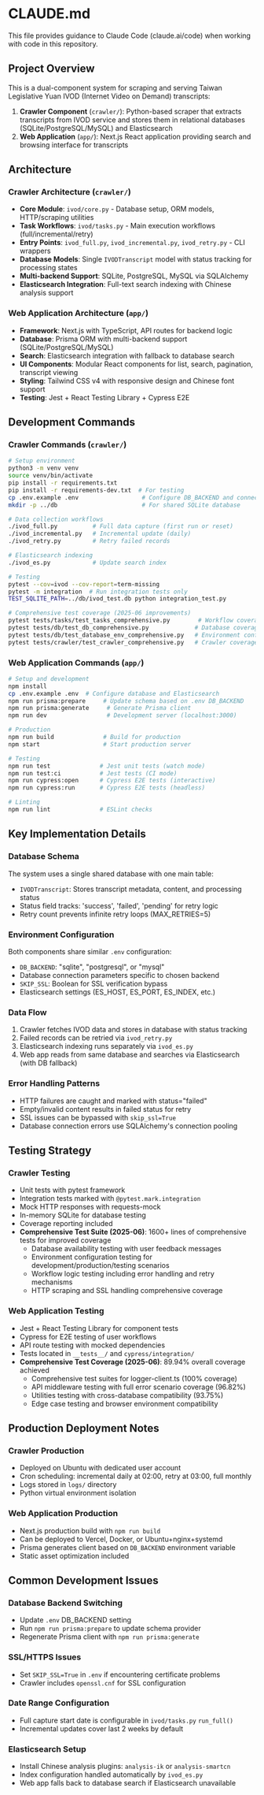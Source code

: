 # CLAUDE.md

This file provides guidance to Claude Code (claude.ai/code) when working with code in this repository.

## Project Overview

This is a dual-component system for scraping and serving Taiwan Legislative Yuan IVOD (Internet Video on Demand) transcripts:

1. **Crawler Component** (`crawler/`): Python-based scraper that extracts transcripts from IVOD service and stores them in relational databases (SQLite/PostgreSQL/MySQL) and Elasticsearch
2. **Web Application** (`app/`): Next.js React application providing search and browsing interface for transcripts

## Architecture

### Crawler Architecture (`crawler/`)
- **Core Module**: `ivod/core.py` - Database setup, ORM models, HTTP/scraping utilities
- **Task Workflows**: `ivod/tasks.py` - Main execution workflows (full/incremental/retry)
- **Entry Points**: `ivod_full.py`, `ivod_incremental.py`, `ivod_retry.py` - CLI wrappers
- **Database Models**: Single `IVODTranscript` model with status tracking for processing states
- **Multi-backend Support**: SQLite, PostgreSQL, MySQL via SQLAlchemy
- **Elasticsearch Integration**: Full-text search indexing with Chinese analysis support

### Web Application Architecture (`app/`)
- **Framework**: Next.js with TypeScript, API routes for backend logic
- **Database**: Prisma ORM with multi-backend support (SQLite/PostgreSQL/MySQL)
- **Search**: Elasticsearch integration with fallback to database search
- **UI Components**: Modular React components for list, search, pagination, transcript viewing
- **Styling**: Tailwind CSS v4 with responsive design and Chinese font support
- **Testing**: Jest + React Testing Library + Cypress E2E

## Development Commands

### Crawler Commands (`crawler/`)
```bash
# Setup environment
python3 -m venv venv
source venv/bin/activate
pip install -r requirements.txt
pip install -r requirements-dev.txt  # For testing
cp .env.example .env                  # Configure DB_BACKEND and connection parameters
mkdir -p ../db                        # For shared SQLite database

# Data collection workflows
./ivod_full.py          # Full data capture (first run or reset)
./ivod_incremental.py   # Incremental update (daily)
./ivod_retry.py         # Retry failed records

# Elasticsearch indexing
./ivod_es.py            # Update search index

# Testing
pytest --cov=ivod --cov-report=term-missing
pytest -m integration  # Run integration tests only
TEST_SQLITE_PATH=../db/ivod_test.db python integration_test.py

# Comprehensive test coverage (2025-06 improvements)
pytest tests/tasks/test_tasks_comprehensive.py        # Workflow coverage tests
pytest tests/db/test_db_comprehensive.py             # Database coverage tests
pytest tests/db/test_database_env_comprehensive.py   # Environment config tests
pytest tests/crawler/test_crawler_comprehensive.py   # Crawler coverage tests
```

### Web Application Commands (`app/`)
```bash
# Setup and development
npm install
cp .env.example .env  # Configure database and Elasticsearch
npm run prisma:prepare     # Update schema based on .env DB_BACKEND
npm run prisma:generate     # Generate Prisma client
npm run dev                 # Development server (localhost:3000)

# Production
npm run build              # Build for production
npm start                  # Start production server

# Testing
npm run test              # Jest unit tests (watch mode)
npm run test:ci           # Jest tests (CI mode)
npm run cypress:open      # Cypress E2E tests (interactive)
npm run cypress:run       # Cypress E2E tests (headless)

# Linting
npm run lint              # ESLint checks
```

## Key Implementation Details

### Database Schema
The system uses a single shared database with one main table:
- `IVODTranscript`: Stores transcript metadata, content, and processing status
- Status field tracks: 'success', 'failed', 'pending' for retry logic
- Retry count prevents infinite retry loops (MAX_RETRIES=5)

### Environment Configuration
Both components share similar `.env` configuration:
- `DB_BACKEND`: "sqlite", "postgresql", or "mysql" 
- Database connection parameters specific to chosen backend
- `SKIP_SSL`: Boolean for SSL verification bypass
- Elasticsearch settings (ES_HOST, ES_PORT, ES_INDEX, etc.)

### Data Flow
1. Crawler fetches IVOD data and stores in database with status tracking
2. Failed records can be retried via `ivod_retry.py`
3. Elasticsearch indexing runs separately via `ivod_es.py`
4. Web app reads from same database and searches via Elasticsearch (with DB fallback)

### Error Handling Patterns
- HTTP failures are caught and marked with status="failed"
- Empty/invalid content results in failed status for retry
- SSL issues can be bypassed with `skip_ssl=True`
- Database connection errors use SQLAlchemy's connection pooling

## Testing Strategy

### Crawler Testing
- Unit tests with pytest framework
- Integration tests marked with `@pytest.mark.integration`
- Mock HTTP responses with requests-mock
- In-memory SQLite for database testing
- Coverage reporting included
- **Comprehensive Test Suite (2025-06)**: 1600+ lines of comprehensive tests for improved coverage
  - Database availability testing with user feedback messages
  - Environment configuration testing for development/production/testing scenarios
  - Workflow logic testing including error handling and retry mechanisms
  - HTTP scraping and SSL handling comprehensive coverage

### Web Application Testing
- Jest + React Testing Library for component tests
- Cypress for E2E testing of user workflows
- API route testing with mocked dependencies
- Tests located in `__tests__/` and `cypress/integration/`
- **Comprehensive Test Coverage (2025-06)**: 89.94% overall coverage achieved
  - Comprehensive test suites for logger-client.ts (100% coverage)
  - API middleware testing with full error scenario coverage (96.82%)
  - Utilities testing with cross-database compatibility (93.75%)
  - Edge case testing and browser environment compatibility

## Production Deployment Notes

### Crawler Production
- Deployed on Ubuntu with dedicated user account
- Cron scheduling: incremental daily at 02:00, retry at 03:00, full monthly
- Logs stored in `logs/` directory
- Python virtual environment isolation

### Web Application Production
- Next.js production build with `npm run build`
- Can be deployed to Vercel, Docker, or Ubuntu+nginx+systemd
- Prisma generates client based on `DB_BACKEND` environment variable
- Static asset optimization included

## Common Development Issues

### Database Backend Switching
- Update `.env` DB_BACKEND setting
- Run `npm run prisma:prepare` to update schema provider
- Regenerate Prisma client with `npm run prisma:generate`

### SSL/HTTPS Issues
- Set `SKIP_SSL=True` in `.env` if encountering certificate problems
- Crawler includes `openssl.cnf` for SSL configuration

### Date Range Configuration
- Full capture start date is configurable in `ivod/tasks.py` `run_full()`
- Incremental updates cover last 2 weeks by default

### Elasticsearch Setup
- Install Chinese analysis plugins: `analysis-ik` or `analysis-smartcn`
- Index configuration handled automatically by `ivod_es.py`
- Web app falls back to database search if Elasticsearch unavailable